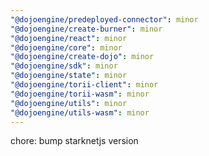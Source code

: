 ```yaml
---
"@dojoengine/predeployed-connector": minor
"@dojoengine/create-burner": minor
"@dojoengine/react": minor
"@dojoengine/core": minor
"@dojoengine/create-dojo": minor
"@dojoengine/sdk": minor
"@dojoengine/state": minor
"@dojoengine/torii-client": minor
"@dojoengine/torii-wasm": minor
"@dojoengine/utils": minor
"@dojoengine/utils-wasm": minor
---
```


chore: bump starknetjs version
